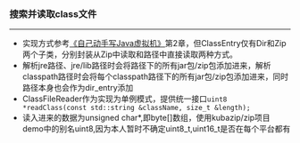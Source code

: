 ### 搜索并读取class文件
-----
- 实现方式参考[《自己动手写Java虚拟机》](https://book.douban.com/subject/26802084/)第2章，但ClassEntry仅有Dir和Zip两个子类，分别封装从Zip中读取和路径中直接读取两种方式。
- 解析jre路径、jre/lib路径时会将路径下的所有jar包/zip包添加进来，解析classpath路径时会将每个classpath路径下的所有jar包/zip包添加进来，同时路径本身也会作为dir_entry添加
- ClassFileReader作为实现为单例模式，提供统一接口```uint8 *readClass(const std::string &className, size_t &length);```
- 读入进来的数据为unsigned char*,即byte[]数组，使用kubazip/zip项目demo中的别名uint8,因为本人暂时不确定uint8_t,uint16_t是否在每个平台都有